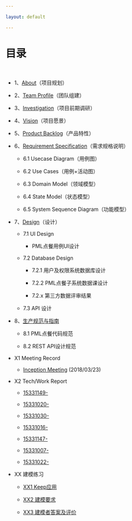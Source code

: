 ```yaml
---

layout: default

---
```


# [](#TOC)目录

&nbsp;&nbsp;

* 1、[About](docs/01_about)（项目规划）

* 2、[Team Profile](docs/02_team_profile)（团队组建）

* 3、[Investigation](docs/03_investigation.pdf)（项目前期调研）

* 4、[Vision](docs/04_vision)（项目愿景）

* 5、[Product Backlog](docs/05_backlog)（产品特性）

* 6、[Requirement Specification](docs/06_requirement_specification.md)（需求规格说明）

    - 6.1 Usecase Diagram（用例图）

    - 6.2 Use Cases（用例+活动图）

    - 6.3 Domain Model（领域模型）

    - 6.4 State Model（状态模型）

    - 6.5 System Sequence Diagram（功能模型）

* 7、[Design]()（设计）

    - 7.1 UI Design

        - PML点餐用例UI设计

    - 7.2 Database Design

        - 7.2.1 用户及权限系统数据库设计

        - 7.2.2 PML点餐子系统数据课设计

        - 7.2.x 第三方数据评审结果

    - 7.3 API 设计

* 8、[生产规范与指南]()

    - 8.1 PML点餐代码规范

    - 8.2 REST API设计规范

* X1 Meeting Record

    - [Inception Meeting](docs/inception_meeting_record.md) (2018/03/23)

* X2 Tech/Work Report

    - [15331149-]()

    - [15331020-]()

    - [15331030-]()

    - [15331016-]()

    - [15331147-]()

    - [15331007-]()

    - [15331022-]()

* XX 建模练习

    - [XX1 Keep应用](XX_exercise/XX1_Keep.pdf)

    - [XX2 建模要求](XX_exercise/XX2_Modeling_Requirements)

    - [XX3 建模者答案及评价](XX_exercise/XX3_Answer_Judgement)
